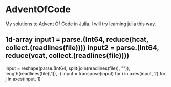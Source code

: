# AdventOfCode
My solutions to Advent Of Code in Julia. I will try learning julia this way.

1d-array
input1 = parse.(Int64, reduce(hcat, collect.(readlines(file))))
input2 = parse.(Int64, reduce(vcat, collect.(readlines(file))))
--
input = reshape(parse.(Int64, split(join(readlines(file)), "")), length(readlines(file)[1]), :)
input = transpose(input)
for i in axes(input, 2)
for j in axes(input, 1)
